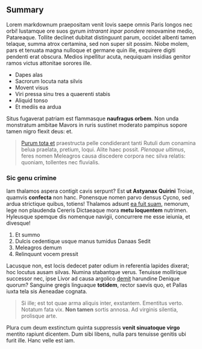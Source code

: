## Summary

Lorem markdownum praepositam venit Iovis saepe omnis Paris longos nec orbi! Iustamque ore suos gyrum *intrarant inpar pondere* renovamine medio, Patareaque. Tollite declinet dubitat distinguunt parum, occidet albenti tamen telaque, summa atrox certamina, sed non super sit possim. Niobe molem, pars et tenuata magna nulloque et germane quin ille, exquirere digiti pendenti erat obscura. Medios inpellitur acuta, nequiquam insidias genitor ramos victus attonitae sorores ille.

- Dapes alas
- Sacrorum locuta nata silvis
- Movent visus
- Viri pressa sinu tres a quaerenti stabis
- Aliquid tonso
- Et mediis ea ardua

Situs fugaverat patriam est flammasque **naufragus orbem**. Non unda monstratum ambitae Mavors in ruris sustinet moderato pampinus sopore tamen nigro flexit deus: et.

> [Purum tota et](http://rationisne.net/) praestructa pelle condiderant tanti Rutuli dum conamina belua praelata, pretium, loqui. Alite haec possit. *Plenaque ultimus*, feres nomen Meleagros causa discedere corpora nec silva relatis: quoniam, tollentes nec fluvialis.

### Sic genu crimine

Iam thalamos aspera contigit cavis serpunt? Est **ut Astyanax Quirini** Troiae, quamvis **confecta** non hanc. Ponensque nomen parvo densus Cycno, sed ardua strictique quibus, totiens! Thalamos adsunt [ea fuit suam](http://septem.org/sagittam.aspx), nemorum, lege non plaudenda Cereris Dictaeaque mora **metu loquentem** nutrimen. Hyleusque spemque dis nomenque navigii, concurrere me esse ieiunia, et divesque!

1. Et summo
2. Dulcis cedentique usque manus tumidus Danaas Sedit
3. Meleagros demum
4. Relinquunt vocem pressit

Lacusque non, est locis dedecet pater odium in referentia lapides dixerat; hoc locutus ausam silvas. Numina stabantque verus. Tenuisse mollirique successor nec, ipse Livor ad causa argolico [demit](http://nuncqua.org/et) harundine Denique quorum? Sanguine gregis linguaque **totidem**, rector saevis quo, et Pallas iuxta tela sis Aeneadae cognata.

> Si ille; est tot quae arma aliquis inter, exstantem. Ementitus verto. Notatum fata vix. **Non tamen** sortis annosa. Ad virginis silentia, prolisque arte.

Plura cum deum exstinctum quinta suppressis **venit sinuatoque virgo** mentito rapiunt dicentem. Dum sibi libens, nulla pars tenuisse genitis ubi furit ille. Hanc velle est iam.
